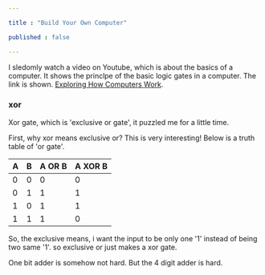```yaml
---

title : "Build Your Own Computer"

published : false

---
```


I sledomly watch a video on Youtube, which is about the basics of a computer. It shows the princlpe of the basic logic gates in a computer. The link is shown. [Exploring How Computers Work](https://www.youtube.com/watch?v=QZwneRb-zqA).

### xor

Xor gate, which is 'exclusive or gate', it puzzled me for a little time.

First, why xor means exclusive or? This is very interesting! Below is a truth table of 'or gate'.

| A | B | A OR B | A XOR B |
|---|---|--------|---------|
| 0 | 0 |   0    |    0    |
| 0 | 1 |   1    |    1    |
| 1 | 0 |   1    |    1    |
| 1 | 1 |   1    |    0    |

So, the exclusive means, i want the input to be only one '1' instead of being two same '1'. so exclusive or just makes a xor gate.

One bit adder is somehow not hard. But the 4 digit adder is hard.